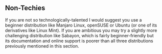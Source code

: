 ## Non-Techies
If you are not so technologically-talented I would suggest you use a beginner distribution like Manjaro Linux, openSUSE or Ubuntu (or one of its derivatives like Linux Mint). If you are ambitious you may try a slightly more challenging distribution like Sabayon, which is fairly beginner-friendly but its documentation and online support is poorer than all three distributions previously mentioned in this section. 
